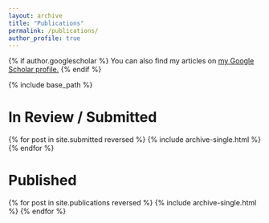 ```yaml
---
layout: archive
title: "Publications"
permalink: /publications/
author_profile: true
---
```


{% if author.googlescholar %}
  You can also find my articles on <u><a href="{{author.googlescholar}}">my Google Scholar profile</a>.</u>
{% endif %}

{% include base_path %}

In Review / Submitted
======
{% for post in site.submitted reversed %}
  {% include archive-single.html %}
{% endfor %}

Published
======
{% for post in site.publications reversed %}
  {% include archive-single.html %}
{% endfor %}
